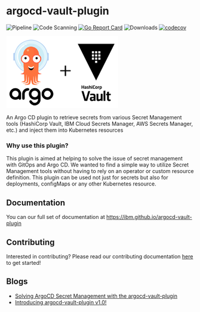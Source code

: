 # argocd-vault-plugin
![Pipeline](https://github.com/IBM/argocd-vault-plugin/workflows/Pipeline/badge.svg)
![Code Scanning](https://github.com/IBM/argocd-vault-plugin/workflows/Code%20Scanning/badge.svg)
[![Go Report Card](https://goreportcard.com/badge/github.com/IBM/argocd-vault-plugin)](https://goreportcard.com/report/github.com/IBM/argocd-vault-plugin)
![Downloads](https://img.shields.io/github/downloads/IBM/argocd-vault-plugin/total?logo=github)
[![codecov](https://codecov.io/gh/IBM/argocd-vault-plugin/branch/main/graph/badge.svg?token=p8XJMcip6l)](https://codecov.io/gh/IBM/argocd-vault-plugin)

<img src="https://github.com/IBM/argocd-vault-plugin/raw/main/assets/argo_vault_logo.png" width="300">

An Argo CD plugin to retrieve secrets from various Secret Management tools (HashiCorp Vault, IBM Cloud Secrets Manager, AWS Secrets Manager, etc.) and inject them into Kubernetes resources

### Why use this plugin?
This plugin is aimed at helping to solve the issue of secret management with GitOps and Argo CD. We wanted to find a simple way to utilize Secret Management tools without having to rely on an operator or custom resource definition. This plugin can be used not just for secrets but also for deployments, configMaps or any other Kubernetes resource.

## Documentation
You can our full set of documentation at https://ibm.github.io/argocd-vault-plugin

## Contributing
Interested in contributing? Please read our contributing documentation [here](./CONTRIBUTING.md) to get started!

## Blogs
- [Solving ArgoCD Secret Management with the argocd-vault-plugin](https://itnext.io/argocd-secret-management-with-argocd-vault-plugin-539f104aff05)
- [Introducing argocd-vault-plugin v1.0!](https://itnext.io/introducing-argocd-vault-plugin-v1-0-708433294b2d)
